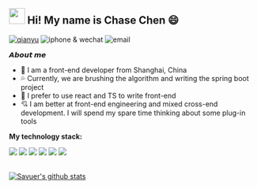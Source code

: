  <h2 ><img src="https://cdn.jsdelivr.net/gh/dmego/images/img/Hi.gif" height="32" /> Hi! My name is Chase Chen 😄</h2>

  <a href="https://juejin.cn/user/443162307720/post"><img src="https://img.shields.io/badge/juejin-qianyu-blue" alt="qianyu"></a>
  <img src="https://img.shields.io/badge/iphone & wechat-17805851836-brightgreen" alt="iphone & wechat">
  <img src="https://img.shields.io/badge/email-596487930@qq.com-brightgreen" alt="email">
</p>

**𝘼𝙗𝙤𝙪𝙩 𝙢𝙚**

- 🏫 I am a front-end developer from Shanghai, China
- 💦 Currently, we are brushing the algorithm and writing the spring boot project
- 🙈 I prefer to use react and TS to write front-end
- 💘 I am better at front-end engineering and mixed cross-end development. I will spend my spare time thinking about some plug-in tools

**My technology stack:**  

 <div> <img src="https://img.shields.io/badge/-JavaScript-f6da1c?style=flat&logo=javascript&logoColor=white">
  <img src="https://img.shields.io/badge/-TypeScript-2b6dbf?style=flat&logo=typescript&logoColor=white">
  <img src="https://img.shields.io/badge/-React-00b4ce?style=flat&logo=react&logoColor=white">
  <img src="https://img.shields.io/badge/-Vue-46b882?style=flat&logo=vue.js&logoColor=white">
  <img src="https://img.shields.io/badge/-Node.js-3C873A?style=flat&logo=Node.js&logoColor=white">
  <img src="https://img.shields.io/badge/-Java-black?style=flat&logo=next.js&logoColor=white"> </div>
</div>

<br />

 <a href="https://github.com/ccj-007"><img src="https://github-readme-stats.vercel.app/api?username=ccj-007&show_icons=true&theme=radical"  alt="Savuer's github stats" data-canonical-src="https://github-readme-stats.vercel.app/api?username=ccj-007&show_icons=true&theme=radical" style="max-width:100%;">
</a> 

<img align="center" src="https://github-readme-stats.vercel.app/api/top-langs/?username=ccj-007&layout=compact&theme=buefy&hide_border=true" alt="" />

 

